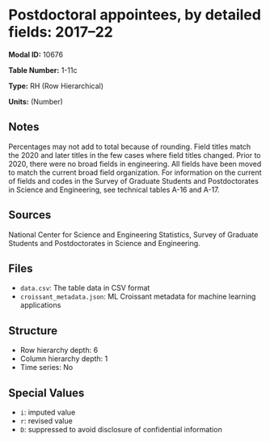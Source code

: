 # Postdoctoral appointees, by detailed fields: 2017&#8211;22

**Modal ID:** 10676

**Table Number:** 1-11c

**Type:** RH (Row Hierarchical)

**Units:** (Number)

## Notes

Percentages may not add to total because of rounding. Field titles match the 2020 and later titles in the few cases where field titles changed. Prior to 2020, there were no broad fields in engineering. All fields have been moved to match the current broad field organization. For information on the current of fields and codes in the Survey of Graduate Students and Postdoctorates in Science and Engineering, see technical tables A-16 and A-17.

## Sources

National Center for Science and Engineering Statistics, Survey of Graduate Students and Postdoctorates in Science and Engineering.

## Files

- `data.csv`: The table data in CSV format
- `croissant_metadata.json`: ML Croissant metadata for machine learning applications

## Structure

- Row hierarchy depth: 6
- Column hierarchy depth: 1
- Time series: No

## Special Values

- `i`: imputed value
- `r`: revised value
- `D`: suppressed to avoid disclosure of confidential information
